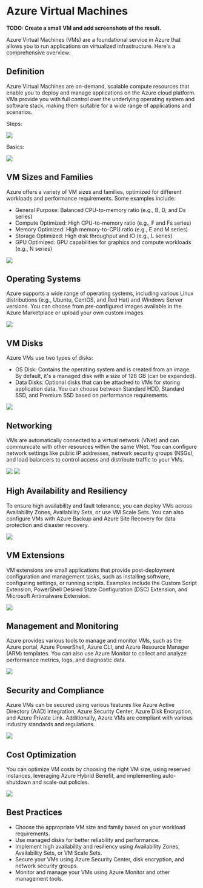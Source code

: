 # Azure Virtual Machines

**TODO: Create a small VM and add screenshots of the result.**

Azure Virtual Machines (VMs) are a foundational service in Azure that allows you to run applications on virtualized infrastructure. Here's a comprehensive overview:

## Definition

Azure Virtual Machines are on-demand, scalable compute resources that enable you to deploy and manage applications on the Azure cloud platform. VMs provide you with full control over the underlying operating system and software stack, making them suitable for a wide range of applications and scenarios.

Steps:

![](../Assets/virtual-machines-2.png)


Basics:

![](../Assets/virtual-machines-3.png)

## VM Sizes and Families

Azure offers a variety of VM sizes and families, optimized for different workloads and performance requirements. Some examples include:
   - General Purpose: Balanced CPU-to-memory ratio (e.g., B, D, and Ds series)
   - Compute Optimized: High CPU-to-memory ratio (e.g., F and Fs series)
   - Memory Optimized: High memory-to-CPU ratio (e.g., E and M series)
   - Storage Optimized: High disk throughput and IO (e.g., L series)
   - GPU Optimized: GPU capabilities for graphics and compute workloads (e.g., N series)

![](../Assets/virtual-machines-5.png)

## Operating Systems

Azure supports a wide range of operating systems, including various Linux distributions (e.g., Ubuntu, CentOS, and Red Hat) and Windows Server versions. You can choose from pre-configured images available in the Azure Marketplace or upload your own custom images.

![](../Assets/virtual-machines-4.png)

## VM Disks

Azure VMs use two types of disks:
   - OS Disk: Contains the operating system and is created from an image. By default, it's a managed disk with a size of 128 GB (can be expanded).
   - Data Disks: Optional disks that can be attached to VMs for storing application data. You can choose between Standard HDD, Standard SSD, and Premium SSD based on performance requirements.

![](../Assets/virtual-machines-6.png)

## Networking

VMs are automatically connected to a virtual network (VNet) and can communicate with other resources within the same VNet. You can configure network settings like public IP addresses, network security groups (NSGs), and load balancers to control access and distribute traffic to your VMs.

![](../Assets/virtual-machines-7.png)
![](../Assets/virtual-machines-10.png)

## High Availability and Resiliency

To ensure high availability and fault tolerance, you can deploy VMs across Availability Zones, Availability Sets, or use VM Scale Sets. You can also configure VMs with Azure Backup and Azure Site Recovery for data protection and disaster recovery.

![](../Assets/virtual-machines-9.png)

## VM Extensions

VM extensions are small applications that provide post-deployment configuration and management tasks, such as installing software, configuring settings, or running scripts. Examples include the Custom Script Extension, PowerShell Desired State Configuration (DSC) Extension, and Microsoft Antimalware Extension.

![](../Assets/virtual-machines-8.png)

## Management and Monitoring

Azure provides various tools to manage and monitor VMs, such as the Azure portal, Azure PowerShell, Azure CLI, and Azure Resource Manager (ARM) templates. You can also use Azure Monitor to collect and analyze performance metrics, logs, and diagnostic data.

![](../Assets/virtual-machines-11.png)

## Security and Compliance

Azure VMs can be secured using various features like Azure Active Directory (AAD) integration, Azure Security Center, Azure Disk Encryption, and Azure Private Link. Additionally, Azure VMs are compliant with various industry standards and regulations.

![](../Assets/virtual-machines-12.png)

## Cost Optimization

You can optimize VM costs by choosing the right VM size, using reserved instances, leveraging Azure Hybrid Benefit, and implementing auto-shutdown and scale-out policies.

![](../Assets/virtual-machines-13.png)

## Best Practices

- Choose the appropriate VM size and family based on your workload requirements.
- Use managed disks for better reliability and performance.
- Implement high availability and resiliency using Availability Zones, Availability Sets, or VM Scale Sets.
- Secure your VMs using Azure Security Center, disk encryption, and network security groups.
- Monitor and manage your VMs using Azure Monitor and other management tools.